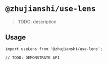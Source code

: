 # `@zhujianshi/use-lens`

> TODO: description

## Usage

```
import useLens from '@zhujianshi/use-lens';

// TODO: DEMONSTRATE API
```
